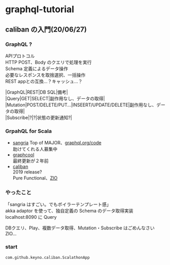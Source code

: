 # graphql-tutorial

## caliban の入門(20/06/27)  

### GraphQL ?

APIプロトコル  
HTTP POST、Body のクエリで処理を実行  
Schema 定義によるデータ操作  
必要なレスポンスを取捨選択、一括操作  
REST appとの互換...？キャッシュ...？  

|GraphQL|REST|DB SQL|備考|  
|Query|GET|SELECT|副作用なし、データの取得|  
|Mutation|POST/DELETE/PUT...|INSEERT/UPDATE/DELETE|副作用なし、データの取得|  
|Subscribe|?|?|状態の更新通知?|  

### GrpahQL for Scala

* [sangria](https://github.com/sangria-graphql/sangria)
Top of MAJOR、[graphql.org/code](https://graphql.org/code/#scala)  
助けてくれる人募集中  
* [graphcool](https://github.com/prisma/graphcool-framework)  
最終更新が２年前  
* [caliban](https://github.com/ghostdogpr/caliban)  
2019 release?  
Pure Functional、[ZIO](https://github.com/zio/zio)  

### やったこと
「sangria はすごい。でもボイラーテンプレート感」  
akka adaptor を使って、独自定義の Schema のデータ取得実装    
localhost:8090 に Query  

DBクエリ、Play、複数データ取得、Mutation・Subscribe はごめんなさい  
ZIO...

### start
```
com.github.keyno.caliban.ScalathonApp
```
